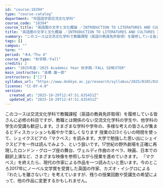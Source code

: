 ```yaml
---
id: "course:18394"
type: "course-catalog"
department: "外国語学部交流文化学科"
course_code: "18394"
course_title: "英語圏の文学と文化概論 ／INTRODUCTION TO LITERATURES AND CULTURES IN THE ENGLISH-SPEAKING WORLD"
title: "英語圏の文学と文化概論 ／INTRODUCTION TO LITERATURES AND CULTURES IN THE ENGLISH-SPEAKING WORLD"
summary: "このコースは交流文化学科で教職課程（英語の教員免許取得）を履修している皆さんに必修の科目ですが、教職とは関係のない交流文化学科の学生や、他学科の学生の受講も歓迎します。さまざまな学科や学年の、多様な考えの皆さんが集まるとディスカッションも賑…"
tags: []
campus: ""
term: ""
period: "木4／Thu 4"
course_type: "秋学期／Fall"
credits: 2
year: "2025年度／2025 Academic Year 秋学期／FALL SEMESTER"
main_instructor: "高橋 雄一郎"
instructors: ["[]"]
syllabus_url: "https://www.dokkyo.ac.jp/research/syllabus/2025/0105/0105_18394_ja_JP.html"
license: "CC-BY-4.0"
version:
  created_at: "2025-10-29T12:47:51.635451Z"
  updated_at: "2025-10-29T12:47:51.635451Z"
---
```

このコースは交流文化学科で教職課程（英語の教員免許取得）を履修している皆さんに必修の科目ですが、教職とは関係のない交流文化学科の学生や、他学科の学生の受講も歓迎します。さまざまな学科や学年の、多様な考えの皆さんが集まるとディスカッションも賑やかで楽しくなります 授業の2/3ぐらいの時間を使って、シェイクスピアの『マクベス』を読みます。大学で勉強した思い出にシェイクスピアを一作は読んでみよう、という狙いです。17世紀の野外劇場を正確に再現したロンドン・グローブ座の舞台、ヴェルディ作曲のオペラ、映画、日本での翻訳上演など、さまざまな映像を参照しながら授業を進めていきます。 『マクベス』を終えたら、現代の作家による作品を一つ読みたいと思います。今のところ2017年にノーベル文学賞を受賞した英国の作家、カズオ・イシグロによる『わたしを離さないで』を考えていますが、残りの授業回数や受講生の希望によって、他の作品に変更するかもしれません。
